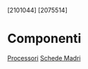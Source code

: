[2101044]
[2075514]
# Componenti 
[Processori](componenti/processori.md)
[Schede Madri](componenti/schede_madri.md)


